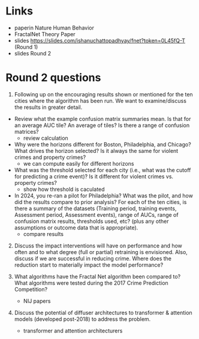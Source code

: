 # Links

+ paperin Nature Human Behavior
+ FractalNet Theory Paper 
+ slides https://slides.com/ishanuchattopadhyay/fnet?token=0L45fQ-T (Round 1)
+ slides Round 2 

# Round 2 questions
1) Following up on the encouraging results shown or mentioned for the ten cities where the algorithm has been run.  We want to examine/discuss the results in greater detail.

- Review what the example confusion matrix summaries mean.  Is that for an average AUC tile?  An average of tiles? Is there a range of confusion matrices?
    - review calculation
- Why were the horizons different for Boston, Philadelphia, and Chicago?  What drives the horizon selected? Is it always the same for violent crimes and property crimes?
    - we can compute easily for different horizons
- What was the threshold selected for each city (i.e., what was the cutoff for predicting a crime event)? Is it different for violent crimes vs. property crimes?
    - show how threshold is caculated
- In 2024, you re-ran a pilot for Philadelphia?  What was the pilot, and how did the results compare to prior analysis?
For each of the ten cities, is there a summary of the datasets (Training period, training events, Assessment period, Assessment events), range of AUCs, range of confusion matrix results, thresholds used, etc?  (plus any other assumptions or outcome data that is appropriate).  
    - compare results

2) Discuss the impact interventions will have on performance and how often and to what degree (full or partial) retraining is envisioned. Also, discuss if we are successful in reducing crime. Where does the reduction start to materially impact the model performance?

3) What algorithms have the Fractal Net algorithm been compared to? What algorithms were tested during the 2017 Crime Prediction Competition?

    - NIJ papers

4) Discuss the potential of diffuser architectures to transformer & attention models (developed post-2018) to address the problem.

    - transformer and attention architecturers
